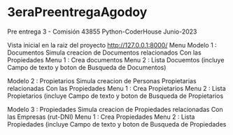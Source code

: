 # 3eraPreentregaAgodoy
Pre entrega 3 - Comisión 43855 Python-CoderHouse Junio-2023

Vista inicial en la raiz del proyecto http://127.0.0.1:8000/
Menu
Modelo 1 : Documentos
	Simula creacion de Documentos relacionados Con las Propiedades
Menu 1 : Crea documentos
Menu 2 : Lista Docuemtos (incluye Campo de texto  y boton de Busqueda de Documentos)


Modelo 2 : Propietarios
	Simula creacion de Personas Propietarias relacionadas Con las Propiedades
Menu 1 : Crea Propietarios
Menu 2 : Lista Propietarios (incluye Campo de texto  y boton de Busqueda de Propietarios



Modelo 3 : Propiedades
	Simula creacion de Propiedades relacionadas Con las Empresas (rut-DNI)
Menu 1 : Crea Propiedades
Menu 2 : Lista Propiedades (incluye Campo de texto  y boton de Busqueda de Propiedades
